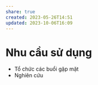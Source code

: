 ```yaml
---
share: true
created: 2023-05-26T14:51
updated: 2023-10-06T16:09
---
```

# Nhu cầu sử dụng
- Tổ chức các buổi gặp mặt
- Nghiên cứu
